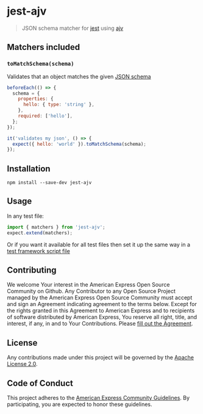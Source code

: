 # jest-ajv

> JSON schema matcher for [jest](https://www.npmjs.com/package/jest) using [ajv](https://www.npmjs.com/package/ajv)

## Matchers included

### `toMatchSchema(schema)`

Validates that an object matches the given [JSON schema](http://json-schema.org/)
```js
beforeEach(() => {
  schema = {
    properties: {
      hello: { type: 'string' },
    },
    required: ['hello'],
  };
});

it('validates my json', () => {
  expect({ hello: 'world' }).toMatchSchema(schema);
});
```

## Installation

```
npm install --save-dev jest-ajv
```

## Usage

In any test file:

```js
import { matchers } from 'jest-ajv';
expect.extend(matchers);
```

Or if you want it available for all test files then set it up the same way in a [test framework script file](http://facebook.github.io/jest/docs/configuration.html#setuptestframeworkscriptfile-string)


## Contributing
We welcome Your interest in the American Express Open Source Community on Github. Any Contributor to any Open Source Project managed by the American Express Open Source Community must accept and sign an Agreement indicating agreement to the terms below. Except for the rights granted in this Agreement to American Express and to recipients of software distributed by American Express, You reserve all right, title, and interest, if any, in and to Your Contributions. Please [fill out the Agreement](http://goo.gl/forms/mIHWH1Dcuy).

## License
Any contributions made under this project will be governed by the [Apache License 2.0](https://github.com/americanexpress/jest-ajv/blob/master/LICENSE.txt).

## Code of Conduct
This project adheres to the [American Express Community Guidelines](https://github.com/americanexpress/react-albus/wiki/Code-of-Conduct).
By participating, you are expected to honor these guidelines.
